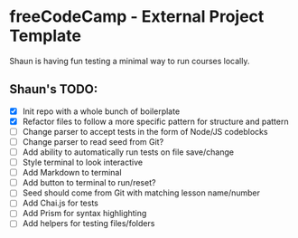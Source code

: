 # freeCodeCamp - External Project Template

Shaun is having fun testing a minimal way to run courses locally.

## Shaun's TODO:

- [x] Init repo with a whole bunch of boilerplate
- [x] Refactor files to follow a more specific pattern for structure and pattern
- [ ] Change parser to accept tests in the form of Node/JS codeblocks
- [ ] Change parser to read seed from Git?
- [ ] Add ability to automatically run tests on file save/change
- [ ] Style terminal to look interactive
- [ ] Add Markdown to terminal
- [ ] Add button to terminal to run/reset?
- [ ] Seed should come from Git with matching lesson name/number
- [ ] Add Chai.js for tests
- [ ] Add Prism for syntax highlighting
- [ ] Add helpers for testing files/folders
